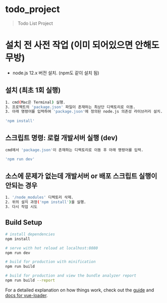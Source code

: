 # todo_project

> Todo List Project


# 설치 전 사전 작업 (이미 되어있으면 안해도 무방)
* node.js 12.x 버전 설치. (npm도 같이 설치 됨)  
  


## 설치 (최초 1회 실행)
``` bash
1. cmd(Mac은 Terminal) 실행.
3. 프로젝트의 'package.json' 파일이 존재하는 최상단 디렉토리로 이동.
3. 아래 명령어를 입력하여 'package.json'에 정의된 node.js 의존성 라이브러리 설치.
  
'npm install' 

```

## 스크립트 명령: 로컬 개발서버 실행 (dev)
``` bash
cmd에서 'package.json'이 존재하는 디렉토리로 이동 후 아래 명령어를 입력.

'npm run dev'

```

## 소스에 문제가 없는데 개발서버 or 배포 스크립트 실행이 안되는 경우
``` bash
1. '/node_modules' 디렉토리 삭제.
2. 위의 설치 과정('npm install')을 실행.
3. 다시 작업 시도
```

## Build Setup

``` bash
# install dependencies
npm install

# serve with hot reload at localhost:8080
npm run dev

# build for production with minification
npm run build

# build for production and view the bundle analyzer report
npm run build --report
```

For a detailed explanation on how things work, check out the [guide](http://vuejs-templates.github.io/webpack/) and [docs for vue-loader](http://vuejs.github.io/vue-loader).
